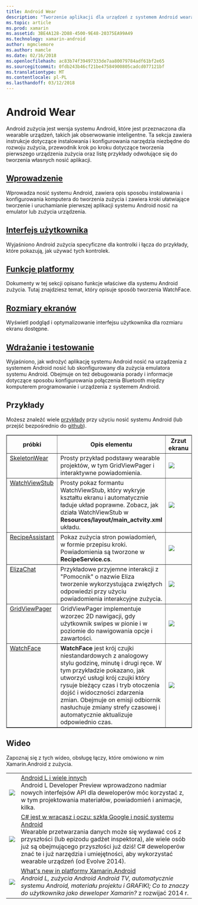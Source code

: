 ```yaml
---
title: Android Wear
description: "Tworzenie aplikacji dla urządzeń z systemem Android wearable."
ms.topic: article
ms.prod: xamarin
ms.assetid: 3BE4A128-2D88-4500-9E48-20375EA99A49
ms.technology: xamarin-android
author: mgmclemore
ms.author: mamcle
ms.date: 02/16/2018
ms.openlocfilehash: ac83b74f39497333de7aa80079784adf61bf2e65
ms.sourcegitcommit: 0fdb243b46cf21be47584900805cadcd077121bf
ms.translationtype: MT
ms.contentlocale: pl-PL
ms.lasthandoff: 03/12/2018
---
```

# <a name="android-wear"></a>Android Wear

Android zużycia jest wersja systemu Android, które jest przeznaczona dla wearable urządzeń, takich jak obserwowanie inteligentne. Ta sekcja zawiera instrukcje dotyczące instalowania i konfigurowania narzędzia niezbędne do rozwoju zużycia, przewodnik krok po kroku dotyczące tworzenia pierwszego urządzenia zużycia oraz listę przykłady odwołujące się do tworzenia własnych nosić aplikacji.

##  <a name="getting-startedandroidwearget-startedindexmd"></a>[Wprowadzenie](~/android/wear/get-started/index.md)

Wprowadza nosić systemu Android, zawiera opis sposobu instalowania i konfigurowania komputera do tworzenia zużycia i zawiera kroki ułatwiające tworzenie i uruchamianie pierwszej aplikacji systemu Android nosić na emulator lub zużycia urządzenia.

##  <a name="user-interfaceandroidwearuser-interfaceindexmd"></a>[Interfejs użytkownika](~/android/wear/user-interface/index.md)

Wyjaśniono Android zużycia specyficzne dla kontrolki i łącza do przykłady, które pokazują, jak używać tych kontrolek.

##  <a name="platform-featuresandroidwearplatformindexmd"></a>[Funkcje platformy](~/android/wear/platform/index.md)

Dokumenty w tej sekcji opisano funkcje właściwe dla systemu Android zużycia. Tutaj znajdziesz temat, który opisuje sposób tworzenia WatchFace.

##  <a name="screen-sizesandroidwearscreen-sizesmd"></a>[Rozmiary ekranów](~/android/wear/screen-sizes.md)

Wyświetl podgląd i optymalizowanie interfejsu użytkownika dla rozmiaru ekranu dostępne.

##  <a name="deployment--testingandroidweardeploy-testindexmd"></a>[Wdrażanie i testowanie](~/android/wear/deploy-test/index.md)

Wyjaśniono, jak wdrożyć aplikację systemu Android nosić na urządzenia z systemem Android nosić lub skonfigurowany dla zużycia emulatora systemu Android. Obejmuje on też debugowania porady i informacje dotyczące sposobu konfigurowania połączenia Bluetooth między komputerem programowanie i urządzenia z systemem Android.



## <a name="samples"></a>Przykłady

Możesz znaleźć wiele [przykłady](https://developer.xamarin.com/samples/android/Android%20Wear/) przy użyciu nosić systemu Android (lub przejść bezpośrednio do [github](https://github.com/xamarin/monodroid-samples/tree/master/wear)). 

<table align="center" border="1" cellpadding="1" cellspacing="1">
  <thead>
      <th>
          <strong>próbki</strong>
      </th>
      <th>
          <strong>Opis elementu</strong>
      </th>
      <th>
          <strong>Zrzut ekranu</strong>
      </th>
  </thead>
  <tbody>
  <tr>
      <td valign="top">
          <a href="https://developer.xamarin.com/samples/SkeletonWear/">SkeletonWear</a>
      </td>
      <td valign="top">
Prosty przykład podstawy wearable projektów, w tym GridViewPager i interaktywne powiadomienia.
      </td>
      <td>
          <img src="Images/skeleton.png" class="tableimg">
      </td>
  </tr>
  <tr>
      <td valign="top">
          <a href="https://developer.xamarin.com/samples/WatchViewStub/">WatchViewStub</a>
      </td>
      <td valign="top">
Prosty pokaz formantu WatchViewStub, który wykryje kształtu ekranu i automatycznie ładuje układ poprawne.
Zobacz, jak działa WatchViewStub w <b>Resources/layout/main_actvity.xml</b> układu.
      </td>
      <td>
          <img src="Images/watchview.png" class="tableimg">
      </td>
  </tr>
  <tr>
      <td valign="top">
          <a href="https://developer.xamarin.com/samples/RecipeAssistant/">RecipeAssistant</a>
      </td>
      <td valign="top">
Pokaz zużycia stron powiadomień, w formie przepisu kroki. Powiadomienia są tworzone w <b>RecipeService.cs</b>.
      </td>
      <td>
          <img src="Images/recipeassist.png" class="tableimg">
      </td>
  </tr>
  <tr>
      <td valign="top">
          <a href="https://developer.xamarin.com/samples/ElizaChat/">ElizaChat</a>
      </td>
      <td valign="top">
Przykładowe przyjemne interakcji z "Pomocnik" o nazwie Eliza tworzenie wykorzystująca zwięzłych odpowiedzi przy użyciu powiadomienia interakcyjne zużycia.
      </td>
      <td>
          <img src="Images/eliza.png" class="tableimg">
      </td>
  </tr>
  <tr>
      <td valign="top">
          <a href="https://developer.xamarin.com/samples/GridViewPager/">GridViewPager</a>
      </td>
      <td valign="top">
GridViewPager implementuje wzorzec 2D nawigacji, gdy użytkownik swipes w pionie i w poziomie do nawigowania opcje i zawartości.
      </td>
      <td>
          <img src="Images/gridviewpager.png" class="tableimg">
      </td>
  </tr>
  <tr>
      <td valign="top">
          <a href="https://developer.xamarin.com/samples/monodroid/wear/WatchFace">WatchFace</a>
      </td>
      <td valign="top">
          <b>WatchFace</b> jest krój czujki niestandardowych z analogowy stylu godzinę, minutę i drugi ręce. W tym przykładzie pokazano, jak utworzyć usługi krój czujki który rysuje bieżący czas i tryb otoczenia dojść i widoczności zdarzenia zmian. Obejmuje on emisji odbiornik nasłuchuje zmiany strefy czasowej i automatycznie aktualizuje odpowiednio czas.
      </td>
      <td>
          <img src="Images/watchface.png" class="tableimg">
      </td>
  </tr>
  </tbody>
</table>

##  <a name="videos"></a>Wideo

Zapoznaj się z tych wideo, obsługę łączy, które omówiono w nim Xamarin.Android z zużycia.

<table align="center" border="0" cellpadding="1" cellspacing="1">
    <tr>
        <td>
        <a href="http://blog.xamarin.com/webinar-recording-android-l-and-so-much-more/"><img src="Images/video-android-l.png" border="0" /></td>
        <td><a href="http://blog.xamarin.com/webinar-recording-android-l-and-so-much-more/">Android L i wiele innych</a>
        <br />
Android L Developer Preview wprowadzono nadmiar nowych interfejsów API dla deweloperów móc korzystać z, w tym projektowania materiałów, powiadomień i animacje, kilka.</td>
    </tr>
    <tr>
        <td>
        <a href="https://www.youtube.com/watch?v=80H8tXByZQc"><img src="Images/video-eyes-ears.png" border="0" /></td>
        <td><a href="https://www.youtube.com/watch?v=80H8tXByZQc">C# jest w wracasz i oczu: szkła Google i nosić systemu Android</a>
        <br />
Wearable przetwarzania danych może się wydawać coś z przyszłości (lub epizodu gadżet inspektora), ale wiele osób już są obejmującego przyszłości już dziś! C# deweloperów znać te i już narzędzia i umiejętności, aby wykorzystać wearable urządzeń (od Evolve 2014).</td>
    </tr>
    <tr>
        <td>
        <a href="https://www.youtube.com/watch?v=Gpqc2XZIQfU"><img src="Images/video-whats-new.png" border="0" /></td>
        <td><a href="https://www.youtube.com/watch?v=Gpqc2XZIQfU">What's new in platformy Xamarin.Android</a>
        <br />
        <i>Android L, zużycia Android Android TV, automatycznie systemu Android, materiału projektu i GRAFIKI; Co to znaczy do użytkownika jako deweloper Xamarin? </i> z rozwijać 2014 r.</td>
    </tr>
</table>


<!--

March 18
http://blog.xamarin.com/android-wear/

August 14
http://blog.xamarin.com/android-l-developer-preview-android-wear-support/

August 27
http://blog.xamarin.com/tips-for-your-first-android-wear-app/

Watch Face
https://github.com/Redth/Xamarin.Wear.WatchFace
-->
